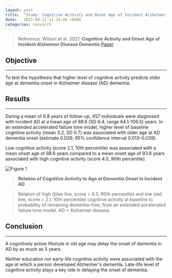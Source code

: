 ```yaml
---
layout: post
title:  "Study: Cognitive Activity and Onset Age of Incident Alzheimer Disease Dementia"
date:   2022-08-21 11:33:46 +0900
categories: research
---
```


> Reference: Wilson et al. 2021. **Cognitive Activity and Onset Age of Incident Alzheimer Disease Dementia**
[Paper](https://n.neurology.org/content/97/9/e922/tab-figures-data)

## Objective

---

To test the hypothesis that higher level of cognitive activity predicts older age at dementia onset in Alzheimer disease (AD) dementia. 

## Results 
--- 

During a mean of 6.8 years of follow-up, 457 individuals were diagnosed with incident AD at a mean age of 88.6 (SD 6.4, range 64.1–106.5) years. In an extended accelerated failure time model, higher level of baseline cognitive activity (mean 3.2, SD 0.7) was associated with older age at AD dementia onset (estimate 0.026; 95% confidence interval 0.013–0.039). 

Low cognitive activity (score 2.1, 10th percentile) was associated with a mean onset age of 88.6 years compared to a mean onset age of 93.6 years associated with high cognitive activity (score 4.0, 90th percentile).

![Figure 1](/devblog/assets/F3.large.jpg)

>**Relation of Cognitive Activity to Age at Dementia Onset in Incident AD**

>Relation of high (blue line, score = 4.3, 90th percentile) and low (red line, score = 2.1, 10th percentile) cognitive activity at baseline to probability of remaining dementia-free, from an extended accelerated failure time model. AD = Alzheimer disease.

## Conclusion 
---

A cognitively active lifestyle in old age may delay the onset of dementia in AD by as much as 5 years.

Neither education nor early-life cognitive activity were associated with the age at which a person developed Alzheimer's dementia. Late-life level of cognitive activity plays a key role in delaying the onset of dementia.